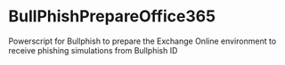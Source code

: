# BullPhishPrepareOffice365
Powerscript for Bullphish to prepare the Exchange Online environment to receive phishing simulations from Bullphish ID
